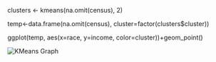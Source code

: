clusters <- kmeans(na.omit(census), 2)

temp<-data.frame(na.omit(census), cluster=factor(clusters$cluster))

ggplot(temp, aes(x=race, y=income, color=cluster))+geom_point()

![KMeans Graph](https://austinatchley1.github.io/Data-Science-Team-Project/Visualization/KMeansK=2.png)
